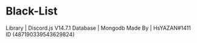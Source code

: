 # Black-List
Library | Discord.js V14.7.1 
Database | Mongodb
Made By | HsYAZAN#1411 ID (487190339543629824)
